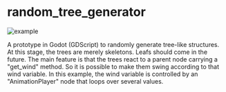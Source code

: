# random_tree_generator

![example](random_tree_generator.gif)

A prototype in Godot (GDScript) to randomly generate tree-like structures.
At this stage, the trees are merely skeletons. Leafs should come in the future.
The main feature is that the trees react to a parent node carrying a "get_wind" method.
So it is possible to make them swing according to that wind variable.
In this example, the wind variable is controlled by an "AnimationPlayer" node that loops over several values.

